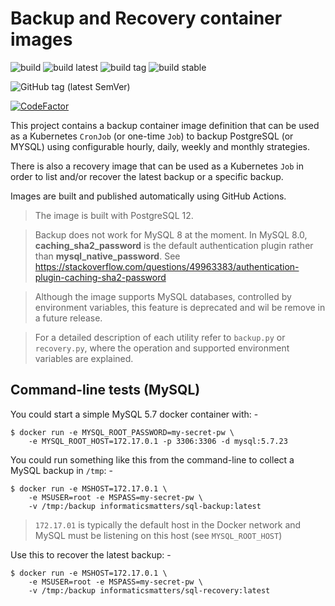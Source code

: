 # Backup and Recovery container images

![build](https://github.com/InformaticsMatters/bandr/workflows/build/badge.svg)
![build latest](https://github.com/InformaticsMatters/bandr/workflows/build%20latest/badge.svg)
![build tag](https://github.com/InformaticsMatters/bandr/workflows/build%20tag/badge.svg)
![build stable](https://github.com/InformaticsMatters/bandr/workflows/build%20stable/badge.svg)

![GitHub tag (latest SemVer)](https://img.shields.io/github/v/tag/informaticsmatters/bandr)

[![CodeFactor](https://www.codefactor.io/repository/github/informaticsmatters/bandr/badge)](https://www.codefactor.io/repository/github/informaticsmatters/bandr)

This project contains a backup container image definition that can be
used as a Kubernetes `CronJob` (or one-time `Job`) to backup PostgreSQL
(or MYSQL) using configurable hourly, daily, weekly and monthly strategies.

There is also a recovery image that can be used as a Kubernetes
`Job` in order to list and/or recover the latest backup or a specific
backup.

Images are built and published automatically using GitHub Actions.

>   The image is built with PostgreSQL 12.

>   Backup does not work for MySQL 8 at the moment. In MySQL 8.0,
    **caching_sha2_password** is the default authentication plugin
    rather than **mysql_native_password**. See
    https://stackoverflow.com/questions/49963383/authentication-plugin-caching-sha2-password

>   Although the image supports MySQL databases, controlled by
    environment variables, this feature is deprecated and wil be remove
    in a future release.

>   For a detailed description of each utility refer to `backup.py` or
    `recovery.py`, where the operation and supported environment variables
    are explained.

## Command-line tests (MySQL)
You could start a simple MySQL 5.7 docker container with: -

    $ docker run -e MYSQL_ROOT_PASSWORD=my-secret-pw \
        -e MYSQL_ROOT_HOST=172.17.0.1 -p 3306:3306 -d mysql:5.7.23
 
You could run something like this from the command-line
to collect a MySQL backup in `/tmp`: -

    $ docker run -e MSHOST=172.17.0.1 \
        -e MSUSER=root -e MSPASS=my-secret-pw \
        -v /tmp:/backup informaticsmatters/sql-backup:latest

>   `172.17.01` is typically the default host in the Docker network and MySQL
    must be listening on this host (see `MYSQL_ROOT_HOST`)
    
Use this to recover the latest backup: -

    $ docker run -e MSHOST=172.17.0.1 \
        -e MSUSER=root -e MSPASS=my-secret-pw \
        -v /tmp:/backup informaticsmatters/sql-recovery:latest
 